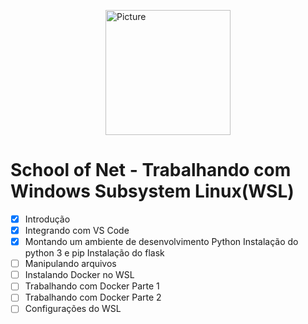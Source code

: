 <img src="https://sonassets.s3.amazonaws.com/img/logo-top.png" 
        alt="Picture" 
        width="200" 
        style="display: block; margin: 0 auto" />

# School of Net - Trabalhando com Windows Subsystem Linux(WSL)


- [x] Introdução
- [x] Integrando com VS Code
- [x] Montando um ambiente de desenvolvimento Python
Instalação do python 3 e pip
Instalação do flask
- [ ] Manipulando arquivos
- [ ] Instalando Docker no WSL
- [ ] Trabalhando com Docker Parte 1
- [ ] Trabalhando com Docker Parte 2
- [ ] Configurações do WSL
